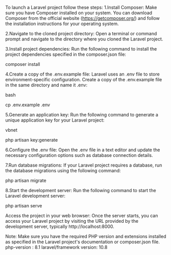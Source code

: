 To launch a Laravel project follow these steps:
1.Install Composer:
Make sure you have Composer installed on your system. You can download Composer from the official website (https://getcomposer.org/) and follow the installation instructions for your operating system.

2.Navigate to the cloned project directory:
Open a terminal or command prompt and navigate to the directory where you cloned the Laravel project.

3.Install project dependencies:
Run the following command to install the project dependencies specified in the composer.json file:

composer install

4.Create a copy of the .env.example file:
Laravel uses an .env file to store environment-specific configuration. Create a copy of the .env.example file in the same directory and name it .env:

bash

cp .env.example .env

5.Generate an application key:
Run the following command to generate a unique application key for your Laravel project:

vbnet

php artisan key:generate

6.Configure the .env file:
Open the .env file in a text editor and update the necessary configuration options such as database connection details.

7.Run database migrations:
If your Laravel project requires a database, run the database migrations using the following command:

php artisan migrate

8.Start the development server:
Run the following command to start the Laravel development server:

   php artisan serve

Access the project in your web browser:
Once the server starts, you can access your Laravel project by visiting the URL provided by the development server, typically        http://localhost:8000.

Note: Make sure you have the required PHP version and extensions installed as specified in the Laravel project's documentation or composer.json file.
php-version : 8.1
laravel/framework version: 10.8
